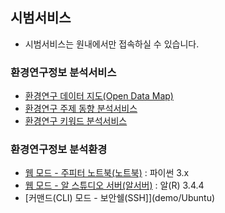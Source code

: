 ## 시범서비스
- 시범서비스는 원내에서만 접속하실 수 있습니다.
### 환경연구정보 분석서비스
- [환경연구 데이터 지도(Open Data Map)](./demo/services/opendatamap.md)  
- [환경연구 주제 동향 분석서비스](./demo/services/envtrend.md)  
- [환경연구 키워드 분석서비스](./demo/services/keywordnetwork.md)  
### 환경연구정보 분석환경
- [웹 모드 - 주피터 노트북(노트북)](demo/Python) : 파이썬 3.x
- [웹 모드 - 알 스튜디오 서버(알서버)](demo/R) : 알(R) 3.4.4
- [커맨드(CLI) 모드 - 보안쉘(SSH]](demo/Ubuntu)
